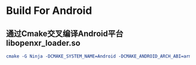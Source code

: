 # Build For Android

## 通过Cmake交叉编译Android平台libopenxr_loader.so

```cmake
cmake -G Ninja -DCMAKE_SYSTEM_NAME=Android -DCMAKE_ANDROID_ARCH_ABI=arm64-v8a -DCMAKE_ANDROID_NDK=/Users/ewan/Library/Android/sdk/ndk/21.4.7075529 -DCMAKE_SYSTEM_VERSION=30 -DCMAKE_ANDROID_NDK_TOOLCHAIN_VERSION=clang -DCMAKE_BUILD_TYPE=RelWithDebInfo -DANDROID_NATIVE_APP_GLUE=/Users/ewan/Library/Android/sdk/ndk/21.4.7075529/sources/android/native_app_glue
```

